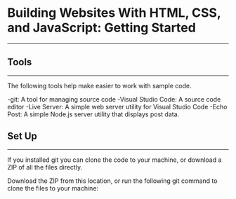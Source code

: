 # Building Websites With HTML, CSS, and JavaScript: Getting Started
***
## Tools
---
The following tools help make easier to work with sample code.

-git: A tool for managing source code
-Visual Studio Code: A source code editor
-Live Server: A simple web server utility for Visual Studio Code
-Echo Post: A simple Node.js server utility that displays post data.

## Set Up
---
If you installed git you can clone the code to your machine, or download a ZIP of all the files directly.

Download the ZIP from this location, or run the following git command to clone the files to your machine:

